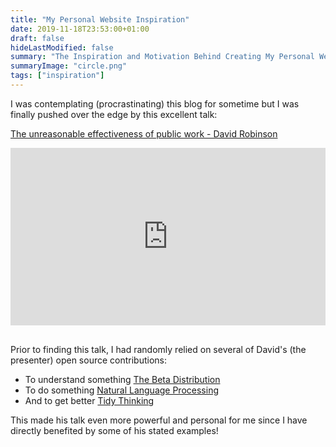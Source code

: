 ```yaml
---
title: "My Personal Website Inspiration"
date: 2019-11-18T23:53:00+01:00
draft: false
hideLastModified: false
summary: "The Inspiration and Motivation Behind Creating My Personal Website"
summaryImage: "circle.png"
tags: ["inspiration"]
---
```

	
I was contemplating (procrastinating) this blog for sometime but I was finally pushed over the edge by this excellent talk: 

[The unreasonable effectiveness of public work - David Robinson](https://resources.rstudio.com/rstudio-conf-2019/the-unreasonable-effectiveness-of-public-work) 

<div style="position:relative;padding-top:56.25%;">
  <iframe src="https://www.youtube.com/embed/th79W4rv67g"" frameborder="0" allowfullscreen
    style="position:absolute;top:0;left:0;width:100%;height:100%;"></iframe>
</div>

<div>&nbsp</div>

Prior to finding this talk, I had randomly relied on several of David's (the presenter) open source contributions:

*	To understand something [The Beta Distribution](http://varianceexplained.org/statistics/beta_distribution_and_baseball/)
*	To do something [Natural Language Processing](https://www.tidytextmining.com/)
*	And to get better [Tidy Thinking](https://www.youtube.com/watch?v=sD993H5FBIY)

This made his talk even more powerful and personal for me since I have directly benefited by some of his stated examples!
